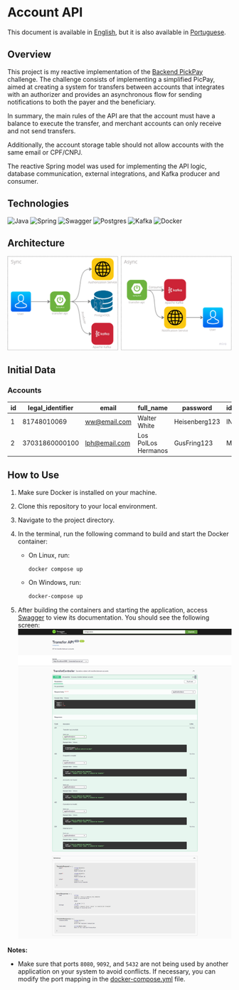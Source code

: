 # Account API

This document is available in [English](README-en.md), but it is also available in [Portuguese](README.md).

## Overview

This project is my reactive implementation of the [Backend PickPay](https://github.com/PicPay/picpay-desafio-backend?tab=readme-ov-file#para-o-dia-da-entrevista-técnica) challenge. The challenge consists of implementing a simplified PicPay, aimed at creating a system for transfers between accounts that integrates with an authorizer and provides an asynchronous flow for sending notifications to both the payer and the beneficiary.

In summary, the main rules of the API are that the account must have a balance to execute the transfer, and merchant accounts can only receive and not send transfers.

Additionally, the account storage table should not allow accounts with the same email or CPF/CNPJ.

The reactive Spring model was used for implementing the API logic, database communication, external integrations, and Kafka producer and consumer.

## Technologies
![Java](https://img.shields.io/badge/java-%23ED8B00.svg?style=for-the-badge&logo=openjdk&logoColor=white)
![Spring](https://img.shields.io/badge/Spring%20Boot-6DB33F.svg?style=for-the-badge&logo=Spring-Boot&logoColor=white)
![Swagger](https://img.shields.io/badge/Swagger-85EA2D.svg?style=for-the-badge&logo=Swagger&logoColor=black)
![Postgres](https://img.shields.io/badge/PostgreSQL-4169E1.svg?style=for-the-badge&logo=PostgreSQL&logoColor=white)
![Kafka](https://img.shields.io/badge/Apache%20Kafka-231F20.svg?style=for-the-badge&logo=Apache-Kafka&logoColor=white)
![Docker](https://img.shields.io/badge/Docker-2496ED.svg?style=for-the-badge&logo=Docker&logoColor=white)

## Architecture

![Architecture](arquitetura.png)

## Initial Data

### Accounts

| id | legal_identifier | email         | full_name           | password      | identifier_type | balance  |
|----|------------------|---------------|---------------------|---------------|-----------------|----------|
| 1  | 81748010069      | ww@email.com  | Walter White        | Heisenberg123 | INDIVIDUAL      | 5000.00  |
| 2  | 37031860000100   | lph@email.com | Los PolLos Hermanos | GusFring123   | MERCHANT        | 10000.00 |

## How to Use

1. Make sure Docker is installed on your machine.
2. Clone this repository to your local environment.
3. Navigate to the project directory.
4. In the terminal, run the following command to build and start the Docker container:
    - On Linux, run:
        ```bash
        docker compose up
        ```

    - On Windows, run:
        ```bash
        docker-compose up
        ```

5. After building the containers and starting the application, access [Swagger](http://localhost:8080/webjars/swagger-ui) to view its documentation. You should see the following screen: ![Swagger](swagger.png)

**Notes:**
- Make sure that ports `8080`, `9092`, and `5432` are not being used by another application on your system to avoid conflicts. If necessary, you can modify the port mapping in the [docker-compose.yml](docker-compose.yaml) file.




